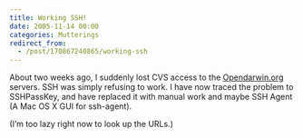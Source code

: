 ```yaml
---
title: Working SSH!
date: 2005-11-14 00:00
categories: Mutterings
redirect_from:
  - /post/170867240865/working-ssh
---
```

About two weeks ago, I suddenly lost CVS access to the [Opendarwin.org](https://macports.org) servers. SSH was simply refusing to work. I have now traced the problem to SSHPassKey, and have replaced it with manual work and maybe SSH Agent (A Mac OS X GUI for ssh-agent).

(I&rsquo;m too lazy right now to look up the URLs.)
